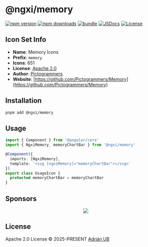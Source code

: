 # @ngxi/memory

[![npm version][npm-version-src]][npm-version-href]
[![npm downloads][npm-downloads-src]][npm-downloads-href]
[![bundle][bundle-src]][bundle-href]
[![JSDocs][jsdocs-src]][jsdocs-href]
[![License][license-src]][license-href]

## Icon Set Info

- **Name**: Memory Icons
- **Prefix**: `memory`
- **Icons**: 651
- **License**: [Apache 2.0](https://github.com/Pictogrammers/Memory/blob/main/LICENSE)
- **Author**: [Pictogrammers](https://github.com/Pictogrammers/Memory)
- **Website**: [https://github.com/Pictogrammers/Memory](https://github.com/Pictogrammers/Memory)

## Installation

```sh
pnpm add @ngxi/memory
```

## Usage

```ts
import { Component } from '@angular/core'
import { NgxiMemory, memoryChartBar } from '@ngxi/memory'

@Component({
  imports: [NgxiMemory],
  template: `<svg [ngxiMemory]="memoryChartBar"></svg>`
})
export class UsageIcon {
  protected memoryChartBar = memoryChartBar
}
```

## Sponsors

<p align="center">
  <a href="https://cdn.jsdelivr.net/gh/adrian-ub/static/sponsors.svg">
    <img src='https://cdn.jsdelivr.net/gh/adrian-ub/static/sponsors.svg'/>
  </a>
</p>

## License

Apache 2.0 License © 2025-PRESENT [Adrián UB](https://github.com/adrian-ub)

<!-- Badges -->

[npm-version-src]: https://img.shields.io/npm/v/@ngxi/memory?style=flat&colorA=080f12&colorB=1fa669
[npm-version-href]: https://npmjs.com/package/@ngxi/memory
[npm-downloads-src]: https://img.shields.io/npm/dm/@ngxi/memory?style=flat&colorA=080f12&colorB=1fa669
[npm-downloads-href]: https://npmjs.com/package/@ngxi/memory
[bundle-src]: https://img.shields.io/bundlephobia/minzip/@ngxi/memory?style=flat&colorA=080f12&colorB=1fa669&label=minzip
[bundle-href]: https://bundlephobia.com/result?p=@ngxi/memory
[license-src]: https://img.shields.io/npm/l/@ngxi/memory?style=flat&colorA=080f12&colorB=1fa669
[license-href]: https://github.com/adrian-ub/ngxi/blob/main/LICENSE
[jsdocs-src]: https://img.shields.io/badge/jsdocs-reference-080f12?style=flat&colorA=080f12&colorB=1fa669
[jsdocs-href]: https://www.jsdocs.io/package/@ngxi/memory
